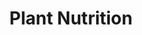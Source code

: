 ---
title: Plant Nutrition
seo_keywords: Green Earth
seo_description: Green Earth
featured_image: images/plant_nutrition.jpg
type: "agriculture"
details:
  - name: >-
      10.42 % Phosphatev
    image: images/FERTIGREEN-k-300x84.png
    profile_file: images/Fertigreen-P.pdf
    action: Organic phosphorus source, Alternative to DAP/SSP, Prevent phosphate fixation problems
  - name: 10 % Potash
    image: /images/FERTIGREEN-P1-300x83.png
    profile_file: images/Fertigreen-k.pdf
    action: Organic Potash source, Alternative to MOP
  - name: >-
      Calcium, Magnesium & Sulphur
    image: /images/CMS1-768x182.png
    action: Soil conditioner & Source of secondary nutrients
---